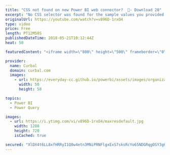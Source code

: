 ```yaml
---
title: "CSS not found on new Power BI web connector?  😬- Download 28"
excerpt: "No CSS selector was found for the sample values you provided.  Are you having issues with the new connector? No problem, In this video I will show you how to help Power Query scrape websites that you couldnt do before.  Link to pbix file:  Go to our Download Center/ community downloads and get file #28:"
originalUrl: https://youtube.com/watch?v=v896D-1rxO4
type: video
price: Free
length: PT12M58S
publishedDateTime: 2018-05-21T10:12:44Z
heat: 50

featuredContent: "<iframe width=\"800\" height=\"500\" frameborder=\"0\" src=\"https://www.youtube.com/embed/v896D-1rxO4\" allow=\"accelerometer; autoplay; encrypted-media; gyroscope; picture-in-picture\" allowfullscreen></iframe>"

provider:
  name: Curbal
  domain: curbal.com
  images:
    - url: https://everyday-cc.github.io/powerbi/assets/images/organizations/curbal.com-50x50.jpg
      width: 50
      height: 50

topics:
  - Power BI
  - Power Query

images:
  - url: https://i.ytimg.com/vi/v896D-1rxO4/maxresdefault.jpg
    width: 1280
    height: 720
    isCached: true

secured: "XlDX4t6LL8xfHRRyI1Q0w4etn3MNiPRNFlgxExS7sksRcYo65NDGRqgOSY3g6i3cDKlSVw9pmRNVlBRalPvEMMfMsemZYmdUH3bcBS8SUVlzCgiq47c1zTfErJPta2lNg2qTbufwBLLa9YjKLijpHc6Hq+FMclH8geDVjE8j8EJKdxJCyjzvAkStt4JZ483wbekBsqz+U7AJVB0ZZI50f2If/7NLWwijujNueR9TYAtDPr+AvRZKHTRFbsWqKX7P3IkKXCC5MnplVy0fXoHNdsZCLEVu2tx39w0kgw766jvqAKwuhdBdYLSYnl/wiT4sfsjm2cuFYW3AIgqpDDvI6rIhoWaAsG6mYVGSkzjkCaJIHtZZDOYluPpWtLrbZEpg2yg538DtES5ATb86TZQ8DnJ+F4Zy0HCLnSnGiAnUKzk=;k4h7o06mzKzVLb6YuEIbYw=="
---
```


